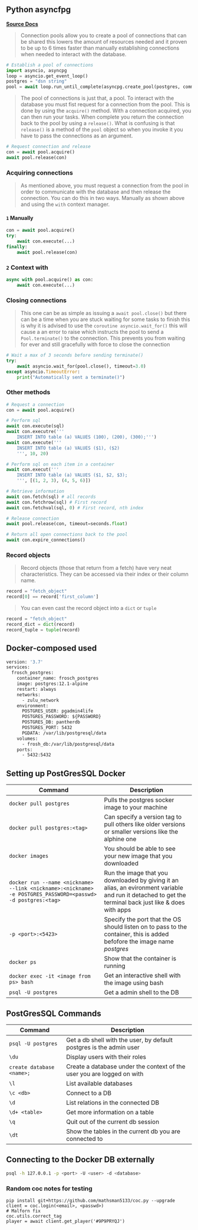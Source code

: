 ## Python asyncfpg 
[**Source Docs**](https://magicstack.github.io/asyncpg/current/index.html)

> Connection pools allow you to create a pool of connections that can be shared this lowers
the amount of resources needed and it proven to be up to 6 times faster than manually establishing
connections when needed to interact with the database.
```python
# Establish a pool of connections
import asyncio, asyncpg
loop = asyncio.get_event_loop()
postgres = "dsn string"
pool = await loop.run_until_complete(asyncpg.create_pool(postgres, command_timeout=60))
```
> The pool of connections is just that, a pool. To interact with the database you must fist request
for a connection from the pool. This is done by using the `acquire()` method. With a connection
acquired, you can then run your tasks. When complete you return the connection back to the pool
by using a `release()`. What is confusing is that `release()` is a method of the `pool` object so 
when you invoke it you have to pass the connections as an argument.
```python
# Request connection and release
con = await pool.acquire()
await pool.release(con)
```
### Acquiring connections
> As mentioned above, you must request a connection from the pool in order to communicate with the
database and then release the connection. You can do this in two ways. Manually as shown above and
using the `with` context manager.

#### `1` Manually
```python
con = await pool.acquire()
try:
    await con.execute(...)
finally:
    await pool.release(con)
```
### `2` Context with
```python
async with pool.acquire() as con:
    await con.execute(...)
```
### Closing connections
> This one can be as simple as issuing a `await pool.close()` but there can be a time when
you are stuck waiting for some tasks to finish this is why it is advised to use the 
`coroutine asyncio.wait_for()` this will cause a an error to raise which instructs the pool to send
a `Pool.terminate()` to the connection. This prevents you from waiting for ever and still gracefully
with force to close the connection
```python
# Wait a max of 3 seconds before sending terminate()
try:
    await asyncio.wait_for(pool.close(), timeout=3.0)
except asyncio.TimeoutError:
    print("Automatically sent a terminate()")
```
### Other methods
```python
# Request a connection
con = await pool.acquire()

# Perform sql
await con.execute(sql)
await con.executre('''
    INSERT INTO table (a) VALUES (100), (200), (300);''')
await con.execute('''
    INSERT INTO table (a) VALUES ($1), ($2)
    ''', 10, 20)

# Perform sql on each item in a container
await con.execut('''
    INSERT INTO table (a) VALUES ($1, $2, $3);
    ''', [(1, 2, 3), (4, 5, 6)])

# Retrieve information
await con.fetch(sql) # all records
await con.fetchrow(sql) # First record
await con.fetchval(sql, 0) # First record, nth index

# Release connection
await pool.release(con, timeout=seconds.float)

# Return all open connections back to the pool
await con.expire_connections()
```

### Record objects
> Record objects (those that return from a fetch) have very neat characteristics. They can be accessed
via their index or their column name.
```python
record = "fetch_object"
record[0] == record['first_column']
```
> You can even cast the record object into a `dict` or `tuple`
```python
record = "fetch_object"
record_dict = dict(record)
record_tuple = tuple(record)
```
 

## Docker-composed used
```dockerfile
version: '3.7'
services:
  frosch_postgres:
    container_name: frosch_postgres
    image: postgres:12.1-alpine
    restart: always
    networks:
      - zulu_network
    environment:
      POSTGRES_USER: pgadmin4life
      POSTGRES_PASSWORD: ${PASSWORD}
      POSTGRES_DB: pantherdb
      POSTGRES_PORT: 5432
      PGDATA: /var/lib/postgresql/data
    volumes:
      - frosh_db:/var/lib/postgresql/data
    ports:
      - 5432:5432
```


## Setting up PostGresSQL Docker

| Command | Description |
| ------- | -------- |
| `docker pull postgres` | Pulls the postgres socker image to your machine |
| `docker pull postgres:<tag>` | Can specify a version tag to pull others like older versions or smaller versions like the alphine one |
| `docker images` | You should be able to see your new image that you downloaded |
| `docker run --name <nickname> --link <nickname>:<nickname> -e POSTGRES_PASSWORD=<passwd> -d postgres:<tag>` | Run the image that you downloaded by giving it an alias, an evironment variable and run it detached to get the terminal back just like & does with apps |
| `-p <port>:<5423>` | Specify the port that the OS should listen on to pass to the container, this is added befofore the image name *postgres* |
| `docker ps` | Show that the container is running |
| `docker exec -it <image from ps> bash` | Get an interactive shell with the image using bash |
| `psql -U postgres` | Get a admin shell to the DB |

## PostGresSQL Commands

| Command | Description |
| ------- | -------- |
| `psql -U postgres` | Get a db shell with the user, by default postgres is the admin user |
| `\du` | Display users with their roles |
| `create database <name>;` | Create a database under the context of the user you are logged on with |
| `\l` | List available databases |
| `\c <db>` | Connect to a DB |
| `\d` | List relations in the connected DB |
| `\d+ <table>` | Get more information on a table |
| `\q` | Quit out of the current db session |
| `\dt` | Show the tables in the current db you are connected to |


## Connecting to the Docker DB externally
```bash
psql -h 127.0.0.1 -p <port> -U <user> -d <database>
```

### Random coc notes for testing
```
pip install git+https://github.com/mathsman5133/coc.py --upgrade
client = coc.login(<email>, <passwd>)
# Malforn fix
coc.utils.correct_tag
player = await client.get_player('#9P9PRYQJ')
```
